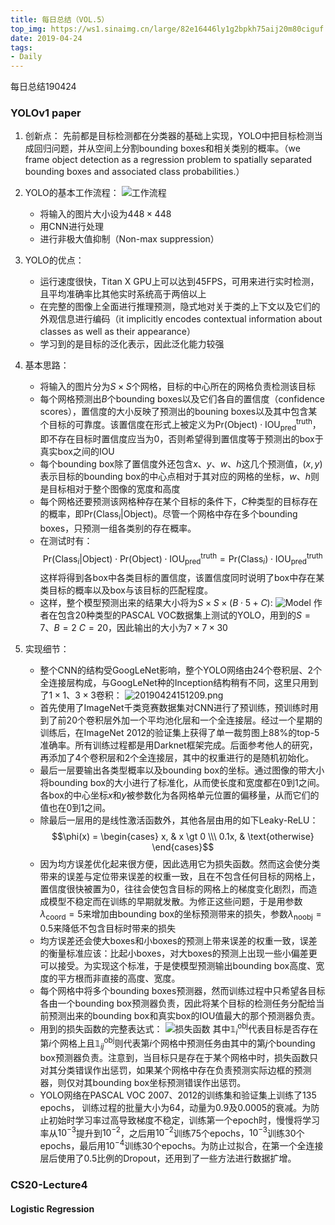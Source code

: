 ```yaml
---
title: 每日总结（VOL.5）
top_img: https://ws1.sinaimg.cn/large/82e16446ly1g2bpkh75aij20m80ciguf.jpg
date: 2019-04-24
tags:
- Daily
---
```

每日总结190424
<!--more-->
### YOLOv1 paper
1. 创新点：
   先前都是目标检测都在分类器的基础上实现，YOLO中把目标检测当成回归问题，并从空间上分割bounding boxes和相关类别的概率。（we frame object detection as a regression problem to spatially separated bounding boxes and associated class probabilities.）

2. YOLO的基本工作流程：
  ![工作流程](https://i.loli.net/2019/04/24/5cbfd5cd957e5.png)
     * 将输入的图片大小设为$448 \times 448$
     * 用CNN进行处理
     * 进行非极大值抑制（Non-max suppression）

3. YOLO的优点：
   * 运行速度很快，Titan X GPU上可以达到45FPS，可用来进行实时检测，且平均准确率比其他实时系统高于两倍以上
   * 在完整的图像上全面进行推理预测，隐式地对关于类的上下文以及它们的外观信息进行编码（it implicitly encodes contextual information about classes as well as their appearance）
   * 学习到的是目标的泛化表示，因此泛化能力较强
  
4. 基本思路：
   * 将输入的图片分为$S \times S$个网格，目标的中心所在的网格负责检测该目标
   * 每个网格预测出$B$个bounding boxes以及它们各自的置信度（confidence scores），置信度的大小反映了预测出的bouning boxes以及其中包含某个目标的可靠度。该置信度在形式上被定义为$\text{Pr(Object)}  \cdot \text{IOU}^{\text{truth}}_{\text{pred}}$，即不存在目标时置信度应当为$0$，否则希望得到置信度等于预测出的box于真实box之间的IOU
   * 每个bounding box除了置信度外还包含$x$、$y$、$w$、$h$这几个预测值，$(x, y)$表示目标的bounding box的中心点相对于其对应的网格的坐标，$w$、$h$则是目标相对于整个图像的宽度和高度
   * 每个网格还要预测该网格种存在某个目标的条件下，$C$种类型的目标存在的概率，即$\text{Pr}(\text{Class}_i \vert \text{Object})$。尽管一个网格中存在多个bounding boxes，只预测一组各类别的存在概率。
   * 在测试时有：$$\text{Pr}(\text{Class}_i \vert \text{Object}) \cdot \text{Pr}(\text{Object}) \cdot \text{IOU}^{\text{truth}}_{\text{pred}} = \text{Pr}(\text{Class}_i) \cdot \text{IOU}^{\text{truth}}_{\text{pred}}$$
     这样将得到各box中各类目标的置信度，该置信度同时说明了box中存在某类目标的概率以及box与该目标的匹配程度。
   * 这样，整个模型预测出来的结果大小将为$S \times S \times (B \cdot 5 + C)$:
    ![Model](https://i.loli.net/2019/04/24/5cbfe84fd69b6.png)
    作者在包含$20$种类型的PASCAL VOC数据集上测试的YOLO，用到的$S = 7$、$B = 2$ $C = 20$，因此输出的大小为$7 \times 7 \times 30$

5. 实现细节：
   * 整个CNN的结构受GoogLeNet影响，整个YOLO网络由$24$个卷积层、$2$个全连接层构成，与GoogLeNet种的Inception结构稍有不同，这里只用到了$1\times1$、$3 \times 3$卷积：
   ![20190424151209.png](https://i.loli.net/2019/04/24/5cc00c4dd0368.png)
   * 首先使用了ImageNet千类竞赛数据集对CNN进行了预训练，预训练时用到了前$20$个卷积层外加一个平均池化层和一个全连接层。经过一个星期的训练后，在ImageNet 2012的验证集上获得了单一裁剪图上$88\%$的top-5准确率。所有训练过程都是用Darknet框架完成。后面参考他人的研究，再添加了$4$个卷积层和$2$个全连接层，其中的权重进行的是随机初始化。
   * 最后一层要输出各类型概率以及bounding box的坐标。通过图像的带大小将bounding box的大小进行了标准化，从而使长度和宽度都在$0$到$1$之间。各box的中心坐标$x$和$y$被参数化为各网格单元位置的偏移量，从而它们的值也在$0$到$1$之间。
   * 除最后一层用的是线性激活函数外，其他各层由用的如下Leaky-ReLU：$$\phi(x) = \begin{cases} x, & x \gt 0 \\\ 0.1x, & \text{otherwise} \end{cases}$$
   * 因为均方误差优化起来很方便，因此选用它为损失函数。然而这会使分类带来的误差与定位带来误差的权重一致，且在不包含任何目标的网格上，置信度很快被置为$0$，往往会使包含目标的网格上的梯度变化剧烈，而造成模型不稳定而在训练的早期就发散。为修正这些问题，于是用参数$\lambda_{\text{coord}} = 5$来增加由bounding box的坐标预测带来的损失，参数$\lambda_{\text{noobj}} = 0.5$来降低不包含目标时带来的损失
   * 均方误差还会使大boxes和小boxes的预测上带来误差的权重一致，误差的衡量标准应该：比起小boxes，对大boxes的预测上出现一些小偏差更可以接受。为实现这个标准，于是使模型预测输出bounding box高度、宽度的平方根而非直接的高度、宽度。
   * 每个网格中将多个bounding boxes预测器，然而训练过程中只希望各目标各由一个bounding box预测器负责，因此将某个目标的检测任务分配给当前预测出来的bounding box和真实box的IOU值最大的那个预测器负责。
   * 用到的损失函数的完整表达式：
    ![损失函数](https://i.loli.net/2019/04/24/5cc01cfc7f886.png)
    其中$\mathbb{1}_i^{\text{obj}}$代表目标是否存在第$i$个网格上且$\mathbb{1}_{ij}^{\text{obj}}$则代表第$i$个网格中预测任务由其中的第$j$个bounding box预测器负责。注意到，当目标只是存在于某个网格中时，损失函数只对其分类错误作出惩罚，如果某个网格中存在负责预测实际边框的预测器，则仅对其bounding box坐标预测错误作出惩罚。
   * YOLO网络在PASCAL VOC 2007、2012的训练集和验证集上训练了135 epochs， 训练过程的批量大小为$64$，动量为$0.9$及$0.0005$的衰减。为防止初始时学习率过高导致梯度不稳定，训练第一个epoch时，慢慢将学习率从$10^{-3}$提升到$10^{-2}$，之后用$10^{-2}$训练$75$个epochs，$10^{-3}$训练$30$个epochs，最后用$10^{-4}$训练$30$个epochs。为防止过拟合，在第一个全连接层后使用了$0.5$比例的Dropout，还用到了一些方法进行数据扩增。

### CS20-Lecture4
#### Logistic Regression